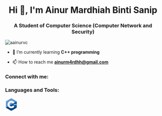 <h1 align="center">Hi 👋, I'm Ainur Mardhiah Binti Sanip</h1>
<h3 align="center">A Student of Computer Science (Computer Network and Security)</h3>

<p align="left"> <img src="https://komarev.com/ghpvc/?username=aainurvc&color=93C572&label=Profile%20views&style=flat" alt="aainurvc" /> </p>

- 🌱 I’m currently learning **C++ programming**

- 📫 How to reach me **ainurm4rdhh@gmail.com**

<h3 align="left">Connect with me:</h3>
<p align="left">
</p>

<h3 align="left">Languages and Tools:</h3>
<p align="left"> <a href="https://www.w3schools.com/cpp/" target="_blank" rel="noreferrer"> <img src="https://raw.githubusercontent.com/devicons/devicon/master/icons/cplusplus/cplusplus-original.svg" alt="cplusplus" width="40" height="40"/> </a> </p>
